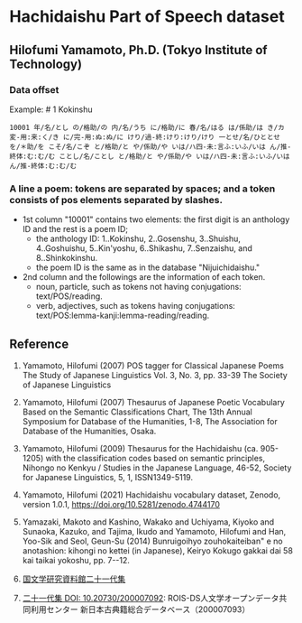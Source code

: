 # Hachidaishu Part of Speech dataset
## Hilofumi Yamamoto, Ph.D. (Tokyo Institute of Technology)

### Data offset

Example: \# 1 Kokinshu
```
10001 年/名/とし の/格助/の 内/名/うち に/格助/に 春/名/はる は/係助/は き/カ変-用:来:く/き に/完-用:ぬ:ぬ/に けり/過-終:けり:けり/けり 一とせ/名/ひととせ を/＊助/を こそ/名/こぞ と/格助/と や/係助/や いは/ハ四-未:言ふ:いふ/いは ん/推-終体:む:む/む ことし/名/ことし と/格助/と や/係助/や いは/ハ四-未:言ふ:いふ/いは ん/推-終体:む:む/む 
``` 
### A line a poem: tokens are separated by spaces; and a token consists of pos elements separated by slashes.

- 1st column "10001" contains two elements: the first digit is an anthology ID and the rest is a poem ID;
  - the anthology ID: 1..Kokinshu, 2..Gosenshu, 3..Shuishu, 4..Goshuishu, 5..Kin'yoshu, 6..Shikashu, 7..Senzaishu, and 8..Shinkokinshu.
  - the poem ID is the same as in the database "Nijuichidaishu."
- 2nd column and the followings are the information of each token.
  - noun, particle, such as tokens not having conjugations: text/POS/reading.
  - verb, adjectives, such as tokens having conjugations: text/POS:lemma-kanji:lemma-reading/reading.

## Reference
1. Yamamoto, Hilofumi (2007) 
  POS tagger for Classical Japanese Poems 
  The Study of Japanese Linguistics 
  Vol. 3, No. 3, pp. 33-39
  The Society of Japanese Linguistics 

1. Yamamoto, Hilofumi (2007) 
  Thesaurus of Japanese Poetic Vocabulary Based on the Semantic Classifications Chart,
  The 13th Annual Symposium for Database of the Humanities, 
  1-8, 
  The Association for Database of the Humanities,
  Osaka.

1. Yamamoto, Hilofumi (2009) 
  Thesaurus for the Hachidaishu (ca. 905-1205) with the classification codes based on semantic principles,
  Nihongo no Kenkyu / Studies in the Japanese Language,
  46-52,
  Society for Japanese Linguistics,
  5, 1, 
  ISSN1349-5119.

1. Yamamoto, Hilofumi (2021)
  Hachidaishu vocabulary dataset,
  Zenodo,
  version 1.0.1,
  <https://doi.org/10.5281/zenodo.4744170>

1. Yamazaki, Makoto and Kashino, Wakako and Uchiyama, Kiyoko and Sunaoka, Kazuko, and Tajima, Ikudo and Yamamoto, Hilofumi and Han, Yoo-Sik and Seol, Geun-Su (2014)
  Bunruigoihyo zouhokaiteiban" e no anotashion: kihongi no kettei (in Japanese),
  Keiryo Kokugo gakkai dai 58 kai taikai yokoshu,
  pp. 7--12.
  
1. [国文学研究資料館二十一代集](http://kotenseki.nijl.ac.jp/biblio/200007092)

1. [二十一代集 DOI: 10.20730/200007092](http://codh.rois.ac.jp/pmjt/book/200007092/): ROIS-DS人文学オープンデータ共同利用センター 新日本古典籍総合データベース（200007093）



<!--
@dataset{yamamoto_hilofumi_2021_4735848,
  author       = {Yamamoto, Hilofumi},
  title        = {Hachidaishu vocabulary dataset},
  month        = may,
  year         = 2021,
  publisher    = {Zenodo},
  version      = {1.0.0},
  doi          = {10.5281/zenodo.4735848},
  url          = {https://doi.org/10.5281/zenodo.4735848}
}

@Article{yamagen2009ae,
  author = 	 {Yamamoto, Hilofumi},
  title = 	 {Thesaurus for the Hachidaishu (ca.\,905--1205) with the classification codes based on semantic principles},
  journal =      {Nihongo no Kenkyu / {S}tudies in the Japanese Language},
  pages = 	 {46--52},
  OPTpublisher = {Society for Japanese Linguistics},
  year = 	 {2009},
  volume = 	 {5},
  number = 	 {1},
  OPTedition = 	 {ISSN1349-5119},
  OPTmonth = 	 {},
  OPTnote = 	 {},
  OPTannote = 	 {},
  OPTlocation =  {},
  OPTmemo = 	 {}
}

@InCollection{yamagen2007de,
  author = 	 {Yamamoto, Hilofumi},
  title = 	 {Thesaurus of Japanese Poetic Vocabulary Based on the Semantic
      Classifications Chart},
  year = 	 {2007},
  booktitle = 	 {The 13th Annual Symposium for Database of the Humanities}, 
  pages = 	 {1--8},
  publisher =    {The Association for Database of the Humanities},
  address = 	 {Osaka},
  OPTedition = 	 {},
  OPTmonth = 	 {2007.12},
  OPTmemo = 	 {}
}
-->
